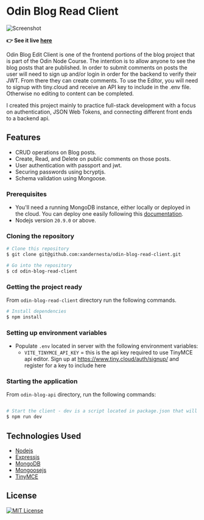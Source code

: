 # Odin Blog Read Client

![Screenshot](./.jpg)



**:point_right: See it live [here](https://xandernesta.github.io/odin-blog-read-client/)**

Odin Blog Edit Client is one of the frontend portions of the blog project that is part of the Odin Node Course. The intention is to allow anyone to see the blog posts that are published. In order to submit comments on posts the user will need to sign up and/or login in order for the backend to verify their JWT. From there they can create comments. To use the Editor, you will need to signup with tiny.cloud and receive an API key to include in the .env file. Otherwise no editing to content can be completed.

I created this project mainly to practice full-stack development with a focus on authentication, JSON Web Tokens, and connecting different front ends to a backend api.

## Features

- CRUD operations on Blog posts.
- Create, Read, and Delete on public comments on those posts.
- User authentication with passport and jwt.
- Securing passwords using bcryptjs.
- Schema validation using Mongoose.


### Prerequisites

- You'll need a running MongoDB instance, either locally or deployed in the cloud. You can deploy one easily following this [documentation](https://www.mongodb.com/docs/atlas/getting-started/).
- Nodejs version `20.9.0` or above.

### Cloning the repository

```bash
# Clone this repository
$ git clone git@github.com:xandernesta/odin-blog-read-client.git

# Go into the repository
$ cd odin-blog-read-client
```

### Getting the project ready

From `odin-blog-read-client` directory run the following commands.

```bash
# Install dependencies
$ npm install
```


### Setting up environment variables

- Populate `.env` located in server with the following environment variables:
  - `VITE_TINYMCE_API_KEY` = this is the api key required to use TinyMCE api editor. Sign up at https://www.tiny.cloud/auth/signup/ and register for a key to include here

### Starting the application

From `odin-blog-api` directory, run the following commands:

```bash

# Start the client - dev is a script located in package.json that will use concurrently to run (in parallel) nodemon and tailwindcss
$ npm run dev
```

## Technologies Used

- [Nodejs](https://nodejs.org/)
- [Expressjs](https://expressjs.com/)
- [MongoDB](https://www.mongodb.com/)
- [Mongoosejs](https://mongoosejs.com/)
- [TinyMCE](https://www.tiny.cloud/)

## License

<a href="https://github.com/xandernesta/odin-members-only/blob/main/LICENSE">
    <img src="https://img.shields.io/badge/license-MIT-blue.svg?style=flat-square" alt="MIT License">
</a>
